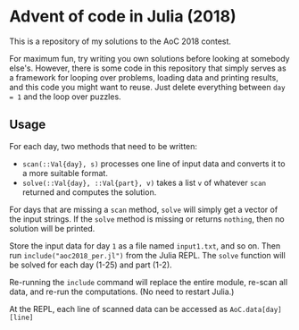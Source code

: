 # Advent of code in Julia (2018)

This is a repository of my solutions to the AoC 2018 contest.

For maximum fun, try writing you own solutions before looking at somebody else's. However, there is some code in this repository that simply serves as a framework for looping over problems, loading data and printing results, and this code you might want to reuse. Just delete everything between `day = 1` and the loop over puzzles.

## Usage

For each day, two methods that need to be written:
* `scan(::Val{day}, s)` processes one line of input data and converts it to a more suitable format.
* `solve(::Val{day}, ::Val{part}, v)` takes a list `v` of whatever `scan` returned and computes the solution.

For days that are missing a `scan` method, `solve` will simply get a vector of the input strings.
If the `solve` method is missing or returns `nothing`, then no solution will be printed.

Store the input data for day `1` as a file named `input1.txt`, and so on. Then run `include("aoc2018_per.jl")` from the Julia REPL. The `solve` function will be solved for each day (1-25) and part (1-2).

Re-running the `include` command will replace the entire module, re-scan all data, and re-run the computations. (No need to restart Julia.)

At the REPL, each line of scanned data can be accessed as `AoC.data[day][line]`
